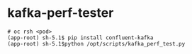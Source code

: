 # kafka-perf-tester

```
# oc rsh <pod>
(app-root) sh-5.1$ pip install confluent-kafka
(app-root) sh-5.1$python /opt/scripts/kafka_perf_test.py
```
